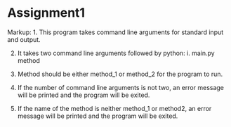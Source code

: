 # Assignment1

Markup: 1. This program takes command line arguments for standard input and output.

2. It takes two command line arguments followed by python: 
            i. main.py method

3. Method should be either method_1 or method_2 for the program to run.

4. If the number of command line arguments is not two, an error message will be printed and the program will be exited.

5. If the name of the method is neither method_1 or method2, an error message will be printed and the program will be exited.




